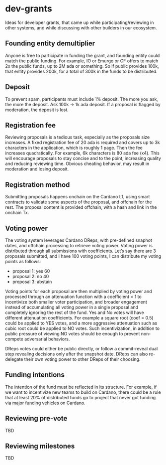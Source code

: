 # dev-grants

Ideas for developer grants, that came up while participating/reviewing in other systems, and while discussing with other builders in our ecosystem.

## Founding entity demultiplier

Anyone is free to participate in funding the grant, and founding entity could match the public funding.
For example, IO or Emurgo or CF offers to match 2x the public funds, up to 2M ada or something.
So if public provides 100k, that entity provides 200k, for a total of 300k in the funds to be distributed.

## Deposit

To prevent spam, participants must include 1% deposit.
The more you ask, the more the deposit. Ask 100k -> 1k ada deposit.
If a proposal is flagged by moderation, the deposit is lost.

## Registration fee

Reviewing proposals is a tedious task, especially as the proposals size increases.
A fixed registration fee of 20 ada is required and covers up to 3k characters in the application, which is roughly 1 page.
Then the fee increases quadratically. For example, 6k characters is 80 ada fee (x4).
This will encourage proposals to stay concise and to the point, increasing quality and reducing reviewing time.
Obvious cheating behavior, may result in moderation and losing deposit.

## Registration method

Submitting proposals happens onchain on the Cardano L1, using smart contracts to validate some aspects of the proposal, and offchain for the rest.
The proposal content is provided offchain, with a hash and link in the onchain Tx.

## Voting power

The voting system leverages Cardano DReps, with pre-defined snaphot dates, and offchain processing to retrieve voting power.
Voting power is distributed through all submissions with coefficients.
Let’s say there are 3 proposals submitted, and I have 100 voting points, I can distribute my voting points as follows:
- proposal 1: yes 60
- proposal 2: no  40
- proposal 3: abstain

Voting points for each proposal are then multiplied by voting power and processed through an attenuation function with a coefficient < 1 to incentivize both smaller voter participation, and broader engagement instead of accumulating all voting power in a single proposal and completely ignoring the rest of the fund.
Yes and No votes will have different attenuation coefficients.
For example a square root (coef = 0.5) could be applied to YES votes, and a more aggressive attenuation such as cubic root could be applied to NO votes.
Such incentivization, in addition to public pressure of viewing NO votes should be enough to prevent non-compete adversarial behaviors.

DReps votes could either be public directly, or follow a commit-reveal dual step revealing decisions only after the snapshot date.
DReps can also re-delegate their own voting power to other DReps of their choosing.

## Funding intentions

The intention of the fund must be reflected in its structure.
For example, if we want to incentivize new teams to build on Cardano, there could be a rule that at least 20% of distributed funds go to project that never got funding via major funding vehicles on Cardano.

## Reviewing pre-vote

TBD

## Reviewing milestones

TBD
